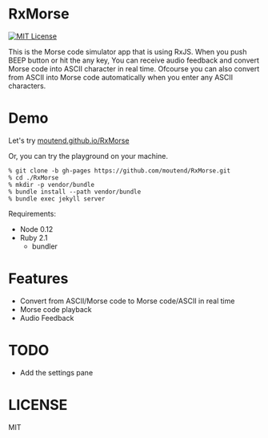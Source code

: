 # RxMorse
[![MIT License](http://img.shields.io/badge/license-MIT-brightgreen.svg?style=flat-square)](http://moutend.mit-license.org/)

This is the Morse code simulator app that is using RxJS.
When you push BEEP button or hit the any key,
You can receive audio feedback and convert Morse code into ASCII character in real time.
Ofcourse you can also convert from ASCII into Morse code automatically when you enter any ASCII characters.



# Demo

Let's try [moutend.github.io/RxMorse](https://moutend.github.io/RxMorse/)

Or, you can try the playground on your machine.

    % git clone -b gh-pages https://github.com/moutend/RxMorse.git
    % cd ./RxMorse
    % mkdir -p vendor/bundle
    % bundle install --path vendor/bundle
    % bundle exec jekyll server

Requirements:

* Node 0.12
* Ruby 2.1
  * bundler



# Features

* Convert from ASCII/Morse code to Morse code/ASCII in real time
* Morse code playback
* Audio Feedback



# TODO

* Add the settings pane



# LICENSE

MIT
